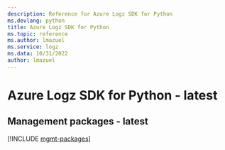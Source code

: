 ```yaml
---
description: Reference for Azure Logz SDK for Python
ms.devlang: python
title: Azure Logz SDK for Python
ms.topic: reference
ms.author: lmazuel
ms.service: logz
ms.data: 10/31/2022
author: lmazuel
---
```

# Azure Logz SDK for Python - latest

## Management packages - latest
[!INCLUDE [mgmt-packages](logz-mgmt-index.md)]